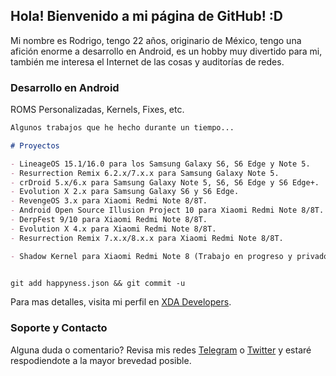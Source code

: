 ## Hola! Bienvenido a mi página de GitHub! :D

Mi nombre es Rodrigo, tengo 22 años, originario de México, tengo una afición enorme a desarrollo en Android, es un hobby muy divertido para mi, también me interesa el Internet de las cosas y auditorías de redes.

### Desarrollo en Android

ROMS Personalizadas, Kernels, Fixes, etc.

```markdown
Algunos trabajos que he hecho durante un tiempo...

# Proyectos

- LineageOS 15.1/16.0 para los Samsung Galaxy S6, S6 Edge y Note 5.
- Resurrection Remix 6.2.x/7.x.x para Samsung Galaxy Note 5.
- crDroid 5.x/6.x para Samsung Galaxy Note 5, S6, S6 Edge y S6 Edge+.
- Evolution X 2.x para Samsung Galaxy S6 y S6 Edge.
- RevengeOS 3.x para Xiaomi Redmi Note 8/8T.
- Android Open Source Illusion Project 10 para Xiaomi Redmi Note 8/8T.
- DerpFest 9/10 para Xiaomi Redmi Note 8/8T.
- Evolution X 4.x para Xiaomi Redmi Note 8/8T.
- Resurrection Remix 7.x.x/8.x.x para Xiaomi Redmi Note 8/8T.

- Shadow Kernel para Xiaomi Redmi Note 8 (Trabajo en progreso y privado, por el momento).


git add happyness.json && git commit -u


```

Para mas detalles, visita mi perfil en [XDA Developers](https://forum.xda-developers.com/member.php?u=6877568).



### Soporte y Contacto

Alguna duda o comentario? Revisa mis redes [Telegram](https://t.me/DqrKn3Zz) o [Twitter](https://twitter.com/DqrKn3Zz?s=09) y estaré respodiendote a la mayor brevedad posible.
